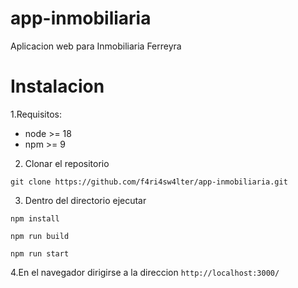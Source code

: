 # app-inmobiliaria
Aplicacion web para Inmobiliaria Ferreyra


# Instalacion
1.Requisitos:
* node >= 18
* npm >= 9
2. Clonar el repositorio
  ```
  git clone https://github.com/f4ri4sw4lter/app-inmobiliaria.git
  ```
3. Dentro del directorio ejecutar 
```
npm install
```
```
npm run build
```
```
npm run start
```
4.En el navegador dirigirse a la direccion ```http://localhost:3000/```
